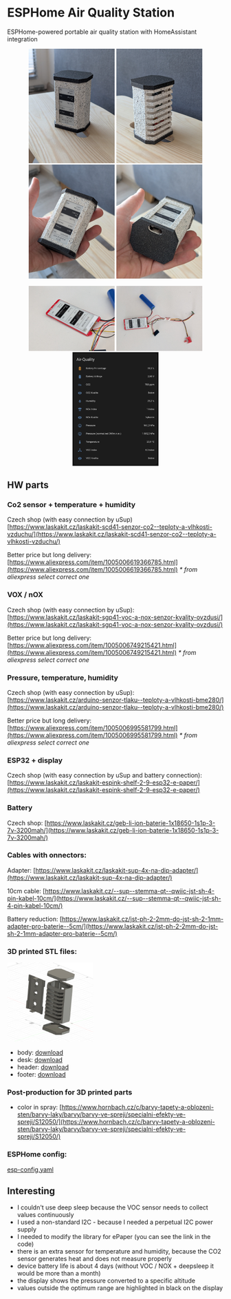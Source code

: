 # ESPHome Air Quality Station
ESPHome-powered portable air quality station with HomeAssistant integration

<p align="center">
  <img src="./img/image-1.jpg" width="200">
  <img src="./img/image-2.jpg" width="200">
  <img src="./img/image-3.jpg" width="200">
  <img src="./img/image-4.jpg" width="200">
</p>

<p align="center">
  <img src="./img/image-5.jpg" width="200">
  <img src="./img/image-6.jpg" width="200">
  <img src="./img/image-7.png" width="200">
</p>

## HW parts

### Co2 sensor + temperature + humidity
Czech shop (with easy connection by uSup) [https://www.laskakit.cz/laskakit-scd41-senzor-co2--teploty-a-vlhkosti-vzduchu/](https://www.laskakit.cz/laskakit-scd41-senzor-co2--teploty-a-vlhkosti-vzduchu/)

Better price but long delivery: [https://www.aliexpress.com/item/1005006619366785.html](https://www.aliexpress.com/item/1005006619366785.html)
_* from aliexpress select correct one_

### VOX / nOX
Czech shop (with easy connection by uSup): [https://www.laskakit.cz/laskakit-sgp41-voc-a-nox-senzor-kvality-ovzdusi/](https://www.laskakit.cz/laskakit-sgp41-voc-a-nox-senzor-kvality-ovzdusi/)

Better price but long delivery: [https://www.aliexpress.com/item/1005006749215421.html](https://www.aliexpress.com/item/1005006749215421.html)
_* from aliexpress select correct one_

### Pressure, temperature, humidity
Czech shop (with easy connection by uSup): [https://www.laskakit.cz/arduino-senzor-tlaku--teploty-a-vlhkosti-bme280/](https://www.laskakit.cz/arduino-senzor-tlaku--teploty-a-vlhkosti-bme280/)

Better price but long delivery: [https://www.aliexpress.com/item/1005006995581799.html](https://www.aliexpress.com/item/1005006995581799.html)
_* from aliexpress select correct one_

### ESP32 + display
Czech shop (with easy connection by uSup and battery connection): [https://www.laskakit.cz/laskakit-espink-shelf-2-9-esp32-e-paper/](https://www.laskakit.cz/laskakit-espink-shelf-2-9-esp32-e-paper/)

### Battery
Czech shop: [https://www.laskakit.cz/geb-li-ion-baterie-1x18650-1s1p-3-7v-3200mah/](https://www.laskakit.cz/geb-li-ion-baterie-1x18650-1s1p-3-7v-3200mah/)

### Cables with onnectors:
Adapter: [https://www.laskakit.cz/laskakit-sup-4x-na-dip-adapter/](https://www.laskakit.cz/laskakit-sup-4x-na-dip-adapter/)

10cm cable: [https://www.laskakit.cz/--sup--stemma-qt--qwiic-jst-sh-4-pin-kabel-10cm/](https://www.laskakit.cz/--sup--stemma-qt--qwiic-jst-sh-4-pin-kabel-10cm/)

Battery reduction: [https://www.laskakit.cz/jst-ph-2-2mm-do-jst-sh-2-1mm-adapter-pro-baterie--5cm/](https://www.laskakit.cz/jst-ph-2-2mm-do-jst-sh-2-1mm-adapter-pro-baterie--5cm/)

### 3D printed STL files:

<img src="./stl/image-stl.png" style="width: 200px;">

* body: [download](./stl/co2-body.stl)
* desk: [download](./stl/co2-desk.stl)
* header: [download](./stl/co2-header.stl)
* footer: [download](./stl/co2-footer.stl)

### Post-production for 3D printed parts

* color in spray: [https://www.hornbach.cz/c/barvy-tapety-a-oblozeni-sten/barvy-laky/barvy/barvy-ve-spreji/specialni-efekty-ve-spreji/S12050/](https://www.hornbach.cz/c/barvy-tapety-a-oblozeni-sten/barvy-laky/barvy/barvy-ve-spreji/specialni-efekty-ve-spreji/S12050/)

### ESPHome config:

[esp-config.yaml](./esp-config.yaml)

## Interesting

* I couldn't use deep sleep because the VOC sensor needs to collect values continuously
* I used a non-standard I2C - because I needed a perpetual I2C power supply
* I needed to modify the library for ePaper (you can see the link in the code)
* there is an extra sensor for temperature and humidity, because the CO2 sensor generates heat and does not measure properly
* device battery life is about 4 days (without VOC / NOX + deepsleep it would be more than a month)
* the display shows the pressure converted to a specific altitude
* values outside the optimum range are highlighted in black on the display
